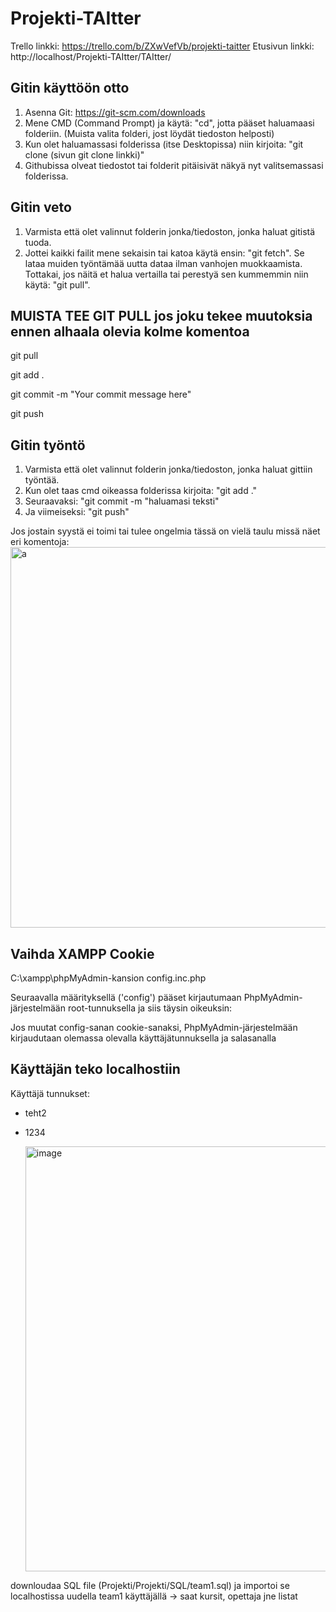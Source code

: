 # Projekti-TAItter

  Trello linkki: https://trello.com/b/ZXwVefVb/projekti-taitter
  Etusivun linkki: http://localhost/Projekti-TAItter/TAItter/

## Gitin käyttöön otto

  1. Asenna Git: https://git-scm.com/downloads
  3. Mene CMD (Command Prompt) ja käytä: "cd", jotta pääset haluamaasi folderiin. (Muista valita folderi, jost löydät tiedoston helposti)
  4. Kun olet haluamassasi folderissa (itse Desktopissa) niin kirjoita: "git clone (sivun git clone linkki)"
  5. Githubissa olveat tiedostot tai folderit pitäisivät näkyä nyt valitsemassasi folderissa.
     
## Gitin veto
  1. Varmista että olet valinnut folderin jonka/tiedoston, jonka haluat gitistä tuoda.
  2. Jottei kaikki failit mene sekaisin tai katoa käytä ensin: "git fetch". Se lataa muiden työntämää uutta dataa ilman vanhojen muokkaamista.
     Tottakai, jos näitä et halua vertailla tai perestyä sen kummemmin niin käytä: "git pull".

## MUISTA TEE GIT PULL jos joku tekee muutoksia ennen alhaala olevia kolme komentoa

git pull

git add .

git commit -m "Your commit message here"

git push


## Gitin työntö
  1. Varmista että olet valinnut folderin jonka/tiedoston, jonka haluat gittiin työntää.
  2. Kun olet taas cmd oikeassa folderissa kirjoita: "git add ."
  3. Seuraavaksi: "git commit -m "haluamasi teksti"
  4. Ja viimeiseksi: "git push"

  Jos jostain syystä ei toimi tai tulee ongelmia tässä on vielä taulu missä näet eri komentoja:
  <img width="1046" height="609" alt="a" src="https://github.com/user-attachments/assets/aa119cbf-9cf7-4ed0-9f6e-1e2d47ffe59f" />


## Vaihda XAMPP Cookie

C:\xampp\phpMyAdmin-kansion config.inc.php

Seuraavalla määrityksellä ('config') pääset kirjautumaan PhpMyAdmin-järjestelmään root-tunnuksella ja siis täysin oikeuksin:

Jos muutat config-sanan cookie-sanaksi, PhpMyAdmin-järjestelmään kirjaudutaan olemassa olevalla käyttäjätunnuksella ja salasanalla

## Käyttäjän teko localhostiin

Käyttäjä tunnukset:
* teht2
* 1234

  <img width="834" height="680" alt="image" src="https://github.com/user-attachments/assets/42930f9d-bd20-4fa0-ab27-dec940a5acc4" />

downloudaa SQL file (Projekti/Projekti/SQL/team1.sql) ja importoi se localhostissa uudella team1 käyttäjällä -> saat kursit, opettaja jne listat
